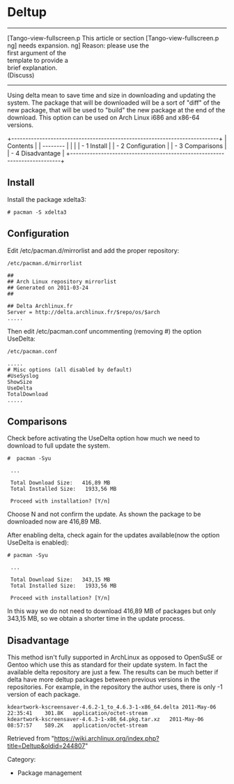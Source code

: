 Deltup
======

  ------------------------ ------------------------ ------------------------
  [Tango-view-fullscreen.p This article or section  [Tango-view-fullscreen.p
  ng]                      needs expansion.         ng]
                           Reason: please use the   
                           first argument of the    
                           template to provide a    
                           brief explanation.       
                           (Discuss)                
  ------------------------ ------------------------ ------------------------

Using delta mean to save time and size in downloading and updating the
system. The package that will be downloaded will be a sort of "diff" of
the new package, that will be used to "build" the new package at the end
of the download. This option can be used on Arch Linux i686 and x86-64
versions.

+--------------------------------------------------------------------------+
| Contents                                                                 |
| --------                                                                 |
|                                                                          |
| -   1 Install                                                            |
| -   2 Configuration                                                      |
| -   3 Comparisons                                                        |
| -   4 Disadvantage                                                       |
+--------------------------------------------------------------------------+

Install
-------

Install the package xdelta3:

    # pacman -S xdelta3 

Configuration
-------------

Edit /etc/pacman.d/mirrorlist and add the proper repository:

    /etc/pacman.d/mirrorlist

    ##
    ## Arch Linux repository mirrorlist
    ## Generated on 2011-03-24
    ##

    ## Delta Archlinux.fr
    Server = http://delta.archlinux.fr/$repo/os/$arch
    .....

Then edit /etc/pacman.conf uncommenting (removing #) the option
UseDelta:

    /etc/pacman.conf

    .....
    # Misc options (all disabled by default)
    #UseSyslog
    ShowSize
    UseDelta
    TotalDownload
    .....

Comparisons
-----------

Check before activating the UseDelta option how much we need to download
to full update the system.

    #  pacman -Syu

     ...

     Total Download Size:   416,89 MB
     Total Installed Size:   1933,56 MB

     Proceed with installation? [Y/n]

Choose N and not confirm the update. As shown the package to be
downloaded now are 416,89 MB.

After enabling delta, check again for the updates available(now the
option UseDelta is enabled):

    # pacman -Syu

     ...

     Total Download Size:   343,15 MB
     Total Installed Size:   1933,56 MB

     Proceed with installation? [Y/n]

In this way we do not need to download 416,89 MB of packages but only
343,15 MB, so we obtain a shorter time in the update process.

Disadvantage
------------

This method isn't fully supported in ArchLinux as opposed to OpenSuSE or
Gentoo which use this as standard for their update system. In fact the
available delta repository are just a few. The results can be much
better if delta have more deltup packages between previous versions in
the repositories. For example, in the repository the author uses, there
is only -1 version of each package.

    kdeartwork-kscreensaver-4.6.2-1_to_4.6.3-1-x86_64.delta	2011-May-06 22:35:41	301.8K	 application/octet-stream 
    kdeartwork-kscreensaver-4.6.3-1-x86_64.pkg.tar.xz	2011-May-06 08:57:57	589.2K	 application/octet-stream

Retrieved from
"https://wiki.archlinux.org/index.php?title=Deltup&oldid=244807"

Category:

-   Package management
